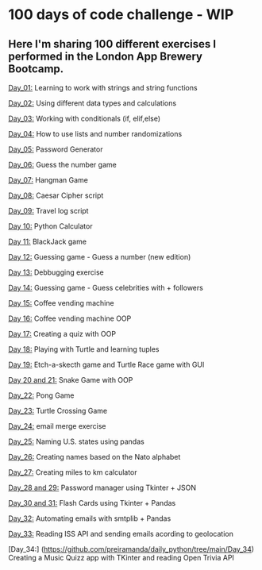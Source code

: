 # 100 days of code challenge - WIP

## Here I'm sharing 100 different exercises I performed in the London App Brewery Bootcamp.

[Day_01:](https://github.com/preiramanda/100_days_of_code_Python_challenge/blob/main/Day_01.py) Learning to work with strings and string functions

[Day_02:](https://github.com/preiramanda/100_days_of_code_Python_challenge/blob/main/Day_02.py) Using different data types and calculations

[Day_03:](https://github.com/preiramanda/100_days_of_code_Python_challenge/blob/main/Day_03.py) Working with conditionals (if, elif,else)

[Day_04:](https://github.com/preiramanda/100_days_of_code_Python_challenge/blob/main/Day_04.py) How to use lists and number randomizations 

[Day_05:](https://github.com/preiramanda/100_days_of_code_Python_challenge/blob/main/Day_05.py) Password Generator

[Day_06:](https://github.com/preiramanda/100_days_of_code_Python_challenge/blob/main/Day_06.py) Guess the number game

[Day_07:](https://github.com/preiramanda/100_days_of_code_Python_challenge/blob/main/Day_07.py) Hangman Game

[Day_08:](https://github.com/preiramanda/100_days_of_code_Python_challenge/blob/main/Day_08.py) Caesar Cipher script

[Day_09:](https://github.com/preiramanda/100_days_of_code_Python_challenge/blob/main/Day_09.py) Travel log script

[Day 10:](https://github.com/preiramanda/100_days_of_code_Python_challenge/blob/main/Day_10.py) Python Calculator

[Day 11:](https://github.com/preiramanda/100_days_of_code_Python_challenge/blob/main/Day_11.py) BlackJack game

[Day 12:](https://github.com/preiramanda/100_days_of_code_Python_challenge/blob/main/Day_12.py) Guessing game - Guess a number (new edition)

[Day 13:](https://github.com/preiramanda/100_days_of_code_Python_challenge/blob/main/Day_13.py) Debbugging exercise

[Day 14:](https://github.com/preiramanda/100_days_of_code_Python_challenge/tree/main/Day_14) Guessing game - Guess celebrities with + followers

[Day 15:](https://github.com/preiramanda/100_days_of_code_Python_challenge/tree/main/Day_15) Coffee vending machine

[Day 16:](https://github.com/preiramanda/100_days_of_code_Python_challenge/tree/main/Day_16) Coffee vending machine OOP

[Day 17:](https://github.com/preiramanda/100_days_of_code_Python_challenge/tree/main/Day_17) Creating a quiz with OOP

[Day 18:](https://github.com/preiramanda/100_days_of_code_Python_challenge/tree/main/Day_18) Playing with Turtle and learning tuples

[Day 19:](https://github.com/preiramanda/100_days_of_code_Python_challenge/tree/main/Day_19) Etch-a-skecth game and Turtle Race game with GUI 

[Day 20 and 21:](https://github.com/preiramanda/100_days_of_code_Python_challenge/tree/main/Day_20%20and%2021) Snake Game with OOP 

[Day_22:](https://github.com/preiramanda/100_days_of_code_Python_challenge/tree/main/Day_22) Pong Game

[Day_23:](https://github.com/preiramanda/100_days_of_code_Python_challenge/tree/main/Day_23) Turtle Crossing Game

[Day_24:](https://github.com/preiramanda/100_days_of_code_Python_challenge/tree/main/Day_24) email merge exercise

[Day_25:](https://github.com/preiramanda/100_days_of_code_Python_challenge/tree/main/Day_25/Day_25_Project) Naming U.S. states using pandas

[Day_26:](https://github.com/preiramanda/100_days_of_code_Python_challenge/tree/main/Day_26/Day_26_project) Creating names based on the Nato alphabet

[Day_27:](https://github.com/preiramanda/100_days_of_code_Python_challenge/tree/main/Day_27/Day_27_project) Creating miles to km calculator

[Day_28 and 29:](https://github.com/preiramanda/daily_python/tree/main/Day_28_and_29/Day_project) Password manager using Tkinter + JSON

[Day_30 and 31:](https://github.com/preiramanda/daily_python/tree/main/Day_30_and_31) Flash Cards using Tkinter + Pandas

[Day_32:](https://github.com/preiramanda/daily_python/tree/main/Day_32/Day_32_project) Automating emails with smtplib + Pandas

[Day_33:](https://github.com/preiramanda/daily_python/blob/main/Day_33/Day_33_project/main.py) Reading ISS API and sending emails acording to geolocation

[Day_34:] (https://github.com/preiramanda/daily_python/tree/main/Day_34) Creating a Music Quizz app with TKinter and reading Open Trivia API
